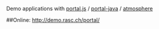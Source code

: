 Demo applications with [portal.js](https://github.com/flowersinthesand/portal) / [portal-java](https://github.com/flowersinthesand/portal-java) / [atmosphere](https://github.com/Atmosphere/atmosphere)

##Online: http://demo.rasc.ch/portal/
